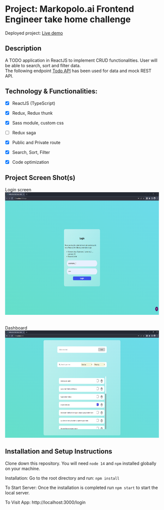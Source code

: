 # Project: Markopolo.ai Frontend Engineer take home challenge

Deployed project: [Live demo](https://markopolo-crud-test.vercel.app/)

## Description

A TODO application in ReactJS to implement CRUD functionalities. User will be able to search, sort and filter data.
<br />
The following endpoint [Todo API](https://jsonplaceholder.typicode.com/todos) has been used for data and mock REST API.

## Technology & Functionalities:
- [x] ReactJS (TypeScript)
- [x] Redux, Redux thunk
- [x] Sass module, custom css
- [ ] Redux saga
- [x] Public and Private route
- [x] Search, Sort, Filter
- [x] Code optimization


## Project Screen Shot(s)

Login screen <br />
<img alt="Login screen" width="700px" height="400px" src="https://raw.githubusercontent.com/shovon588/todo-with-react-redux-typescript/master/.redesign-asset/login.PNG" />

<br />
Dashboard <br />
<img alt="Dashboard" width="650px" height="350px" src="https://raw.githubusercontent.com/shovon588/todo-with-react-redux-typescript/master/.redesign-asset/dashboard.PNG" />


## Installation and Setup Instructions

Clone down this repository. You will need `node 14` and `npm` installed globally on your machine.

Installation:
Go to the root directory and run: `npm install`  

To Start Server: 
Once the installation is completed run `npm start` to start the local server.

To Visit App: http://localhost:3000/login  